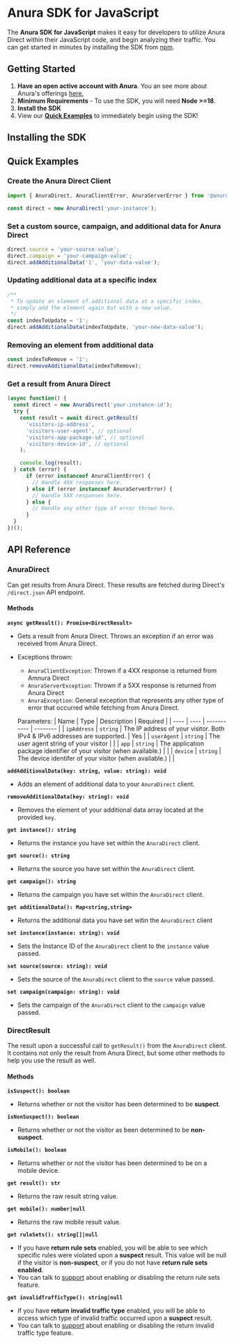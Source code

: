 # Anura SDK for JavaScript
The **Anura SDK for JavaScript** makes it easy for developers to utilize Anura Direct within their JavaScript code, and begin analyzing their traffic. You can get started in minutes by installing the SDK from [npm](https://www.npmjs.com/).

## Getting Started
1. **Have an open active account with Anura**. You an see more about Anura's offerings [here.](https://www.anura.io/product#plans-pricing)
2. **Minimum Requirements** - To use the SDK, you will need **Node >=18**.
3. **Install the SDK**
4. View our [**Quick Examples**](#quick-examples) to immediately begin using the SDK!

## Installing the SDK

## Quick Examples

### Create the Anura Direct Client
```javascript
import { AnuraDirect, AnuraClientError, AnuraServerError } from '@anura/anura-sdk';

const direct = new AnuraDirect('your-instance');
```

### Set a custom source, campaign, and additional data for Anura Direct
```javascript
direct.source = 'your-source-value';
direct.campaign = 'your-campaign-value';
direct.addAdditionalData('1', 'your-data-value');
```

### Updating additional data at a specific index
```javascript
/**
 * To update an element of additional data at a specific index,
 * simply add the element again but with a new value.
 */
const indexToUpdate = '1';
direct.addAdditionalData(indexToUpdate, 'your-new-data-value');
```

### Removing an element from additional data
```javascript
const indexToRemove = '1';
direct.removeAdditionalData(indexToRemove);
```

### Get a result from Anura Direct
```javascript
(async function() {
  const direct = new AnuraDirect('your-instance-id');
  try {
    const result = await direct.getResult(
      'visitors-ip-address',
      'visitors-user-agent', // optional
      'visitors-app-package-id', // optional
      'visitors-device-id', // optional
    );

    console.log(result);
  } catch (error) {
      if (error instanceof AnuraClientError) {
        // Handle 4XX responses here.
      } else if (error instanceof AnuraServerError) {
        // Handle 5XX responses here.
      } else {
        // Handle any other type of error thrown here.
      }
  }
})();
```

## API Reference
### AnuraDirect
Can get results from Anura Direct. These results are fetched during Direct's `/direct.json` API endpoint.

#### Methods
**`async getResult(): Promise<DirectResult>`**
- Gets a result from Anura Direct. Throws an exception if an error was received from Anura Direct.
- Exceptions thrown:
  - `AnuraClientException`: Thrown if a 4XX response is returned from Amnura Direct
  - `AnuraServerException`: Thrown if a 5XX response is returned from Anura Direct
  - `AnuraException`: General exception that represents any other type of error that occurred while fetching from Anura Direct.

  Parameters:
  | Name | Type | Description | Required |
  | ---- | ---- | ----------- | -------- |
  | `ipAddress` | `string` | The IP address of your visitor. Both IPv4 & IPv6 addresses are supported. | Yes |
  | `userAgent` | `string` | The user agent string of your visitor |  |
  | `app` | `string` | The application package identifier of your visitor (when available.) | |
  | `device` | `string` | The device identifer of your visitor (when available.) | |

**`addAdditionalData(key: string, value: string): void`**
- Adds an element of additional data to your `AnuraDirect` client.

**`removeAdditionalData(key: string): void`**
- Removes the element of your additional data array located at the provided `key`.

**`get instance(): string`**
- Returns the instance you have set within the `AnuraDirect` client.

**`get source(): string`**
- Returns the source you have set within the `AnuraDirect` client.

**`get campaign(): string`**
- Returns the campaign you have set within the `AnuraDirect` client.

**`get additionalData(): Map<string,string>`**
- Returns the additional data you have set witin the `AnuraDirect` client

**`set instance(instance: string): void`**
- Sets the Instance ID of the `AnuraDirect` client to the `instance` value passed.

**`set source(source: string): void`**
- Sets the source of the `AnuraDirect` client to the `source` value passed.

**`set campaign(campaign: string): void`**
- Sets the campaign of the `AnuraDirect` client to the `campaign` value passed.

### DirectResult
The result upon a successful call to `getResult()` from the `AnuraDirect` client. It contains not only the result from Anura Direct, but some other methods to help you use the result as well.

#### Methods
**`isSuspect(): boolean`**
- Returns whether or not the visitor has been determined to be **suspect**.

**`isNonSuspect(): boolean`**
- Returns whether or not the visitor as been determined to be **non-suspect**.

**`isMobile(): boolean`**
- Returns whether or  not the visitor has been determined to be on a mobile device.

**`get result(): str`**
- Returns the raw result string value.

**`get mobile(): number|null`**
- Returns the raw mobile result value.

**`get ruleSets(): string[]|null`**
- If you have **return rule sets** enabled, you will be able to see which specific rules were violated upon a **suspect** result. This value will be null if the visitor is **non-suspect**, or if you do not have **return rule sets enabled**.
- You can talk to [support](mailto:support@anura.io) about enabling or disabling the return rule sets feature.

**`get invalidTrafficType(): string|null`**
- If you have **return invalid traffic type** enabled, you will be able to access which type of invalid traffic occurred upon a **suspect** result.
- You can talk to [support](mailto:support@anura.io) about enabling or disabling the return invalid traffic type feature.